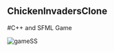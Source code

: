 ## ChickenInvadersClone

#C++ and SFML Game

![gameSS](https://user-images.githubusercontent.com/100209446/225339958-49ec3296-12d9-4617-8493-c80b1d09c305.png)
